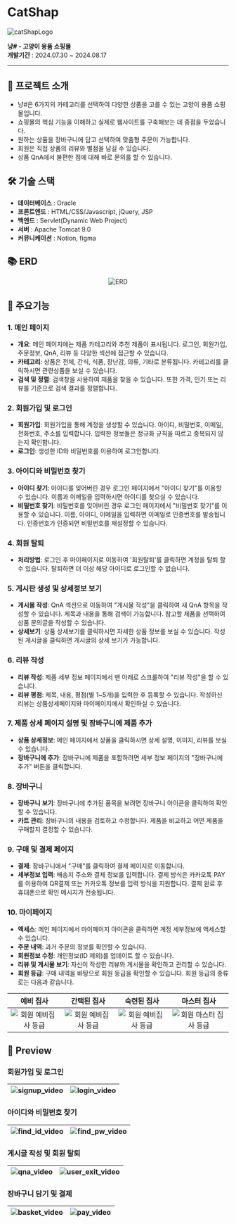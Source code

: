 # CatShap
![catShapLogo](https://github.com/user-attachments/assets/60acbba1-a07b-448c-a773-ef25509a9390)

**냥# - 고양이 용품 쇼핑몰** <br />
**개발기간** : 2024.07.30 ~ 2024.08.17

--- 

## 📖 프로젝트 소개

- 냥#은 6가지의 카테고리를 선택하여 다양한 상품을 고를 수 있는 고양이 용품 쇼핑몰입니다.
- 쇼핑몰의 핵심 기능을 이해하고 실제로 웹사이트를 구축해보는 데 중점을 두었습니다.
- 원하는 상품을 장바구니에 담고 선택하여 맞춤형 주문이 가능합니다. 
- 회원은 직접 상품의 리뷰와 별점을 남길 수 있습니다.
- 상품 QnA에서 불편한 점에 대해 바로 문의를 할 수 있습니다.

## 🛠️ 기술 스택

- **데이터베이스** : Oracle
- **프론트엔드** :  HTML/CSS/Javascript, jQuery, JSP
- **백엔드** : Servlet(Dynamic Web Project)
- **서버** : Apache Tomcat 9.0
- **커뮤니케이션** : Notion, figma

## 📚 ERD
<p align="center">
<img src="https://github.com/user-attachments/assets/8033bb41-32df-4a55-91ab-c6075cb3bbb9" alt="ERD"/>
</p>

## 🚀 주요기능

### 1. 메인 페이지
- **개요**: 메인 페이지에는 제품 카테고리와 추천 제품이 표시됩니다. 로그인, 회원가입, 주문정보, QnA, 리뷰 등 다양한 섹션에 접근할 수 있습니다.
- **카테고리**: 상품은 전체, 간식, 식품, 장난감, 의류, 기타로 분류됩니다. 카테고리를 클릭하시면 관련상품을 보실 수 있습니다.
- **검색 및 정렬**: 검색창을 사용하여 제품을 찾을 수 있습니다. 또한 가격, 인기 또는 리뷰를 기준으로 검색 결과를 정렬합니다.

### 2. 회원가입 및 로그인
- **회원가입**: 회원가입을 통해 계정을 생성할 수 있습니다. 아이디, 비밀번호, 이메일, 전화번호, 주소를 입력합니다. 
입력한 정보들은 정규화 규칙을 따르고 중복되지 않는지 확인합니다.
- **로그인**: 생성한 ID와 비밀번호를 이용하여 로그인합니다.

### 3. 아이디와 비밀번호 찾기
- **아이디 찾기**: 아이디를 잊어버린 경우 로그인 페이지에서 "아이디 찾기"를 이용할 수 있습니다. 
이름과 이메일을 입력하시면 아이디를 찾으실 수 있습니다.
- **비밀번호 찾기**: 비밀번호를 잊어버린 경우 로그인 페이지에서 "비밀번호 찾기"를 이용할 수 있습니다.
이름, 아이디, 이메일을 입력하면 이메일로 인증번호를 발송됩니다.
인증번호가 인증되면 비밀번호를 재설정할 수 있습니다.

### 4. 회원 탈퇴
- **처리방법**: 로그인 후 마이페이지로 이동하여 '회원탈퇴'를 클릭하면 계정을 탈퇴 할 수 있습니다.
탈퇴하면 더 이상 해당 아이디로 로그인할 수 없습니다.

### 5. 게시판 생성 및 상세정보 보기
- **게시물 작성**: QnA 섹션으로 이동하여 "게시물 작성"을 클릭하여 새 QnA 항목을 작성할 수 있습니다.
제목과 내용을 통해 검색이 가능합니다.
참고할 제품을 선택하여 상품 문의글을 작성할 수 있습니다.
- **상세보기**: 상품 상세보기를 클릭하시면 자세한 상품 정보를 보실 수 있습니다. 
작성된 게시글을 클릭하면 게시글의 상세 보기가 가능합니다.

### 6. 리뷰 작성
- **리뷰 작성**: 제품 세부 정보 페이지에서 맨 아래로 스크롤하여 "리뷰 작성"을 할 수 있습니다.
- **리뷰 평점**: 제목, 내용, 평점(별 1~5개)을 입력한 후 등록할 수 있습니다.
작성하신 리뷰는 상품상세페이지와 마이페이지에서 확인하실 수 있습니다.

### 7. 제품 상세 페이지 설명 및 장바구니에 제품 추가
- **상품 상세정보**: 메인 페이지에서 상품을 클릭하시면 상세 설명, 이미지, 리뷰를 보실 수 있습니다.
- **장바구니에 추가**: 장바구니에 제품을 포함하려면 세부 정보 페이지의 "장바구니에 추가" 버튼을 클릭합니다.

### 8. 장바구니
- **장바구니 보기**: 장바구니에 추가된 품목을 보려면 장바구니 아이콘을 클릭하여 확인할 수 있습니다.
- **카트 관리**: 장바구니의 내용을 검토하고 수정합니다. 제품을 비교하고 어떤 제품을 구매할지 결정할 수 있습니다.

### 9. 구매 및 결제 페이지
- **결제**: 장바구니에서 "구매"를 클릭하여 결제 페이지로 이동합니다.
- **세부정보 입력**: 배송지 주소와 결제 정보를 입력합니다. 결제 방식은 카카오톡 PAY를 이용하여 QR결제 또는 카카오톡 정보를 입력 방식을 지원합니다.
결제 완료 후 휴대폰으로 확인 메시지가 전송됩니다.

### 10. 마이페이지
- **액세스**: 메인 페이지에서 마이페이지 아이콘을 클릭하면 계정 세부정보에 액세스할 수 있습니다.
- **주문 내역**: 과거 주문의 정보를 확인할 수 있습니다.
- **회원정보 수정**: 개인정보(ID 제외)를 업데이트 할 수 있습니다.
- **리뷰 및 게시물 보기**: 자신이 작성한 리뷰와 게시물을 확인하고 관리할 수 있습니다.
- **회원 등급**: 구매 내역을 바탕으로 회원 등급을 확인할 수 있습니다. 회원 등급의 종류로는 다음과 같습니다.

| 예비 집사 | 간택된 집사 | 숙련된 집사 | 마스터 집사 |
|:-------: | :-------: |:-------: | :-------: | 
| <img src="https://github.com/user-attachments/assets/cf20d2b3-d359-46da-85a7-301992a2cd94" alt="회원 예비집사 등급"/> | <img src="https://github.com/user-attachments/assets/ca747fe6-eb14-4d90-ba03-077c8629c4dc" alt="회원 예비집사 등급"/> | <img src="https://github.com/user-attachments/assets/4de2c4be-347e-4550-94de-884b1246ed6d" alt="회원 예비집사 등급"/> | <img src="https://github.com/user-attachments/assets/8e2c9b58-863b-41e2-99cc-81e8326feb4b" alt="회원 마스터 집사 등급" /> |

## 🎥 Preview
### 회원가입 및 로그인
| ![signup_video](https://github.com/user-attachments/assets/8f0769d6-6728-46dd-8f44-211370b0c616) | ![login_video](https://github.com/user-attachments/assets/707269fc-1785-47d3-83b4-a25141a14950)|
|----------------------------|----------------------------|

### 아이디와 비밀번호 찾기
| ![find_id_video](https://github.com/user-attachments/assets/dc71ac5d-29bd-40f6-b3df-525c7f5a5c13) | ![find_pw_video](https://github.com/user-attachments/assets/c25e539e-e839-4c66-9474-01a45620ba81)|
|----------------------------|----------------------------|

### 게시글 작성 및 회원 탈퇴
| ![qna_video](https://github.com/user-attachments/assets/707f448b-86f4-4913-98e3-09451ebb9a67)  | ![user_exit_video](https://github.com/user-attachments/assets/23356fd4-3dfb-46a3-93c8-bf281998bf8e) |
|----------------------------|----------------------------|

### 장바구니 담기 및 결제
|![basket_video](https://github.com/user-attachments/assets/4c309f33-f416-4d30-a760-e765acb8906f) | ![pay_video](https://github.com/user-attachments/assets/0499c6c1-1afb-4f29-b82b-d47a89e911d3) |
|----------------------------|----------------------------|

